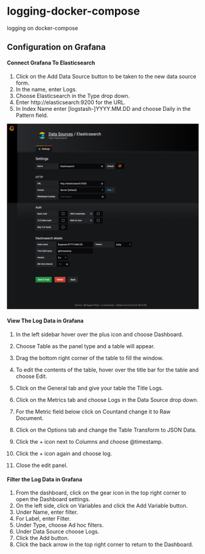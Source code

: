 # logging-docker-compose
logging on docker-compose


## Configuration on Grafana
#### Connect Grafana To Elasticsearch
1. Click on the Add Data Source button to be taken to the new data source form.
2. In the name, enter Logs.
3. Choose Elasticsearch in the Type drop down.
4. Enter http://elasticsearch:9200 for the URL.
5. In Index Name enter [logstash-]YYYY.MM.DD and choose Daily in the Pattern field.

![images](https://raw.githubusercontent.com/hiromaily/logging-docker-compose/master/images/elasticsearch01.png)

#### View The Log Data in Grafana
1. In the left sidebar hover over the plus icon and choose Dashboard.
2. Choose Table as the panel type and a table will appear.
3. Drag the bottom right corner of the table to fill the window.

4. To edit the contents of the table, hover over the title bar for the table and choose Edit.
5. Click on the General tab and give your table the Title Logs.
6. Click on the Metrics tab and choose Logs in the Data Source drop down.
7. For the Metric field below click on Countand change it to Raw Document.
8. Click on the Options tab and change the Table Transform to JSON Data.
9. Click the + icon next to Columns and choose @timestamp.
10. Click the + icon again and choose log.
11. Close the edit panel.

#### Filter the Log Data in Grafana
1. From the dashboard, click on the gear icon in the top right corner to open the Dashboard settings.
2. On the left side, click on Variables and click the Add Variable button.
3. Under Name, enter filter.
4. For Label, enter Filter.
5. Under Type, choose Ad hoc filters.
6. Under Data Source choose Logs.
7. Click the Add button.
8. Click the back arrow in the top right corner to return to the Dashboard.

